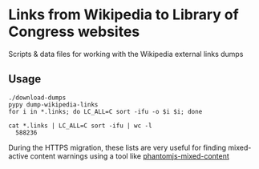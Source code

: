 Links from Wikipedia to Library of Congress websites
====================================================

Scripts & data files for working with the Wikipedia external links dumps

Usage
-----

    ./download-dumps
    pypy dump-wikipedia-links
    for i in *.links; do LC_ALL=C sort -ifu -o $i $i; done

    cat *.links | LC_ALL=C sort -ifu | wc -l
      588236


During the HTTPS migration, these lists are very useful for finding mixed-active content warnings using a tool like [phantomjs-mixed-content](http://github.com/acdha/phantomjs-mixed-content)
